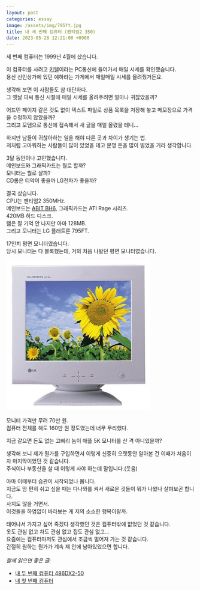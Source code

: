```yaml
---
layout: post
categories: essay
image: /assets/img/795ft.jpg
title: 내 세 번째 컴퓨터 (펜티엄2 350)
date: 2023-05-28 12:21:00 +0900
---
```


세 번째 컴퓨터는 1999년 4월에 샀습니다.

이 컴퓨터를 사려고 [키텔](https://namu.wiki/w/%ED%82%A4%ED%85%94)이라는 PC통신에 들어가서 매일 시세를 확인했습니다.  
용산 선인상가에 있던 예하라는 가게에서 매일매일 시세를 올려줬거든요.  

생각해 보면 이 사람들도 참 대단하다.  
그 옛날 피씨 통신 시절에 매일 시세를 올려주려면 얼마나 귀찮았을까?  

어드민 페이지 같은 것도 없이 텍스트 파일로 상품 목록을 저장해 놓고 메모장으로 가격을 수정하지 않았을까?    
그리고 모뎀으로 통신에 접속해서 새 글을 매일 올렸을 테니...  

하지만 남들이 귀찮아하는 일을 해야 다른 곳과 차이가 생기는 법.  
저처럼 고마워하는 사람들이 많이 있었을 테고 분명 돈을 많이 벌었을 거라 생각합니다.

3달 동안이나 고민했습니다.  
메인보드와 그래픽카드는 뭘로 할까?  
모니터는 뭘로 살까?  
CD롬은 티악이 좋을까 LG전자가 좋을까?

결국 샀습니다.  
CPU는 펜티엄2 350MHz.  
메인보드는 [ABIT BH6](https://soggi.org/motherboards/abit/BH6.htm), 그래픽카드는 ATI Rage 시리즈.  
420MB 하드 디스크.  
램은 잘 기억 안 나지만 아마 128MB.  
그리고 모니터는 LG 플래트론 795FT.

17인치 평면 모니터였습니다.  
당시 모니터는 다 볼록했는데, 거의 처음 나왔던 평면 모니터였습니다.

![LG플래트론 795FT](/assets/img/795ft.jpg)

모니터 가격만 무려 70만 원.  
컴퓨터 전체를 해도 160만 원 정도였는데 너무 무리했다.  

지금 같으면 돈도 없는 고삐리 놈이 애플 5K 모니터를 산 격 아니었을까?

생각해 보니 제가 뭔가를 구입하면서 이렇게 신중히 오랫동안 알아본 건 이때가 처음이자 마지막이었던 것 같습니다.  
주식이나 부동산을 살 때 이렇게 사야 하는데 말입니다.(웃음)

아마 이때부터 습관이 시작되었나 봅니다.  
지금도 맘 편히 쉬고 싶을 때는 다나와를 켜서 새로운 것들이 뭐가 나왔나 살펴보곤 합니다.  
사지도 않을 거면서.  
이것들을 하염없이 바라보는 게 저의 소소한 행복이랄까.

태어나서 가지고 싶어 죽겠다 생각했던 것은 컴퓨터밖에 없었던 것 같습니다.  
옷도 관심 없고 차도 관심 없고 집도 관심 없고...  
요즘에는 컴퓨터마저도 관심에서 조금씩 멀어져 가는 것 같습니다.  
간절히 원하는 뭔가가 계속 제 안에 남아있었으면 합니다.
<br>
<br>
*함께 읽으면 좋은 글:*
* [내 두 번째 컴퓨터 486DX2-50](/essay/2022/09/06/second-computer-486-dx2-50.html)
* [내 첫 번째 컴퓨터](/essay/2021/08/23/첫-컴퓨터의-추억.html)
